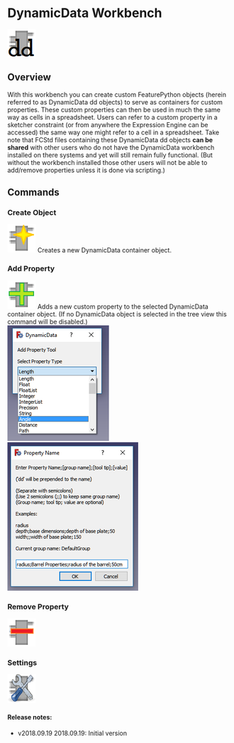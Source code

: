 # DynamicData Workbench
<img src="Resources/icons/DynamicDataLogo.png" alt="icon">

## Overview

With this workbench you can create custom FeaturePython objects (herein referred to as DynamicData dd objects) to serve as containers for custom properties.  These custom properties can then be used in much the same way as cells in a spreadsheet.  Users can refer to a custom property in a sketcher constraint (or from anywhere the Expression Engine can be accessed) the same way one might refer to a cell in a spreadsheet.  Take note that FCStd files containing these DynamicData dd objects <b>can be shared</b> with other users who do not have the DynamicData workbench installed on there systems and yet will still remain fully functional.  (But without the workbench installed those other users will not be able to add/remove properties unless it is done via scripting.)

## Commands

### Create Object
<img src="Resources/icons/CreateObject.png" alt="icon">
Creates a new DynamicData container object.

### Add Property
<img src="Resources/icons/AddProperty.png" alt="icon">
Adds a new custom property to the selected DynamicData container object.  (If no DynamicData object is selected in the tree view this command will be disabled.)<br/>


<img src="add_property_scr.png" alt="add property screenshot">
<img src="add_property_scr2.png" alt="add property screenshot 2">

### Remove Property
<img src="Resources/icons/RemoveProperty.png" alt="icon">

### Settings
<img src="Resources/icons/Settings.png" alt="icon">








#### Release notes: 

* v2018.09.19  2018.09.19:  Initial version
